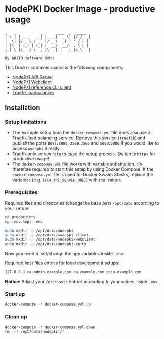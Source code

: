 # NodePKI Docker Image - productive usage

```
_   _           _      ____  _  _____
| \ | | ___   __| | ___|  _ \| |/ /_ _|
|  \| |/ _ \ / _` |/ _ \ |_) | ' / | |
| |\  | (_) | (_| |  __/  __/| . \ | |
|_| \_|\___/ \__,_|\___|_|   |_|\_\___|

By ADITO Software GmbH
```

This Docker container contains the following components:
* [NodePKI API Server](https://github.com/aditosoftware/nodepki/)
* [NodePKI Webclient](https://github.com/aditosoftware/nodepki-webclient/)
* [NodePKI reference CLI client](https://github.com/aditosoftware/nodepki-client/)
* [Traefik loadbalancer](https://traefik.io/)

## Installation

### Setup limitations
- The example setup from the `docker-compose.yml` file does also use a Traefik load balancing service. Remove this service (`traefik`) and publish the ports `8080:8080`, `2560:2560` and `5000:5000` if you would like to access `nodepki` directly.
- Traefik only serves `http` to ease the setup process. Switch to `https` for productive usage!
- The `docker-compose.yml` file works with variable substitution. It's therefore required to start this setup by using Docker Compose. If the `docker-compose.yml` file is used for Docker Swarm Stacks, replace the variables (e.g. `${CA_API_SERVER_URL}`) with real values.

### Prerequisites

Required files and directories (change the base path `/opt/data` according to your setup):
```bash
cd production/
cp .env.tmpl .env

sudo mkdir -p /opt/data/nodepki
sudo mkdir -p /opt/data/nodepki-client
sudo mkdir -p /opt/data/nodepki-webclient
sudo mkdir -p /opt/data/nodepki-certs
```

Now you need to set/change the app variables inside `.env`.

Required host files entries for local development setups:
```bash
127.0.0.1 ca-admin.example.com ca.example.com ocsp.example.com
```
**Notice**: Adjust your `/etc/hosts` entries according to your values inside `.env`.

### Start up
```bash
docker-compose -f docker-compose.yml up
```

### Clean up
```bash
docker-compose -f docker-compose.yml down
rm -rf /opt/data/nodepki*/*
```
